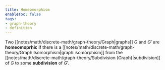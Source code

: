 ```yaml
---
title: Homeomorphism
enableToc: false
tags:
- graph-theory
- definition
---
```

Two [[notes/math/discrete-math/graph-theory/Graph|graphs]] $G$ and $G'$ are **homeomoprhic** if there is a [[notes/math/discrete-math/graph-theory/Graph Isomorphism|graph isomorphism]] from the [[notes/math/discrete-math/graph-theory/Subdivision (Graph)|subdivision]] of $G$ to some **subdivision** of $G'$.